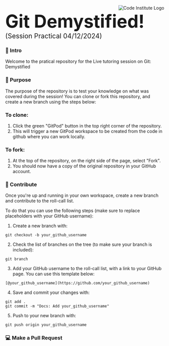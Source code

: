 <div style="display:flex; gap: 20px; justify-content:flex-end">
<img src="https://codeinstitute.s3.amazonaws.com/fullstack/ci_logo_small.png" alt="Code Institute Logo">
</div>
<div style="margin-bottom: 20px;">
<span style="font-size: 4em; font-weight: bolder;">Git Demystified!</span>
<br>
<span style="font-size: 1.5em;">(Session Practical 04/12/2024)</span>
</div>

### 👋 Intro
Welcome to the pratical repository for the Live tutoring session on Git: Demystified

### 🎯 Purpose
The purpose of the repository is to test your knowledge on what was covered during the session!
You can clone or fork this repository, and create a new branch using the steps below:

### To clone:
1. Click the green "GitPod" button in the top right corner of the repository. 
2. This will trigger a new GitPod workspace to be created from the code in github where you can work locally.

### To fork:
1. At the top of the repository, on the right side of the page, select "Fork".
2. You should now have a copy of the original repository in your GitHub account.

### 🤝 Contribute
Once you're up and running in your own workspace, create a new branch and contribute to the roll-call list. 

To do that you can use the following steps (make sure to replace placeholders with your GitHub username):
1. Create a new branch with:
```
git checkout -b your_github_username
```

2. Check the list of branches on the tree (to make sure your branch is included):
```
git branch
```

3. Add your GitHub username to the roll-call list, with a link to your GitHub page. You can use this template below:
```
[@your_github_username](https://github.com/your_github_username)
```

4. Save and commit your changes with:
```
git add .
git commit -m "Docs: Add your_github_username"
```

5. Push to your new branch with:
```
git push origin your_github_username
```

### 💻 Make a Pull Request